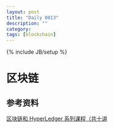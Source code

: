 ```yaml
---
layout: post
title: "Daily 0813"
description: ""
category: 
tags: [blockchain]
---
```

{% include JB/setup %}

# 区块链  



## 参考资料

[区块链和 HyperLedger 系列课程（共十讲](https://www.ibm.com/developerworks/community/blogs/3302cc3b-074e-44da-90b1-5055f1dc0d9c/entry/opentech-blockchain?lang=zh)  

